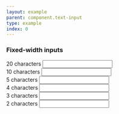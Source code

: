 ```yaml
---
layout: example
parent: component.text-input
type: example
index: 0
---
```


<h3>Fixed-width inputs</h3>

<div>
<label class="ds_label" for="fixed-20">20 characters</label>
<input class="ds_input  ds_input--fixed-20" type="text" id="fixed-20" />
</div>

<div>
<label class="ds_label" for="fixed-10">10 characters</label>
<input class="ds_input  ds_input--fixed-10" type="text" id="fixed-10" />
</div>

<div>
<label class="ds_label" for="fixed-5">5 characters</label>
<input class="ds_input  ds_input--fixed-5" type="text" id="fixed-5" />
</div>

<div>
<label class="ds_label" for="fixed-4">4 characters</label>
<input class="ds_input  ds_input--fixed-4" type="text" id="fixed-4" />
</div>

<div>
<label class="ds_label" for="fixed-3">3 characters</label>
<input class="ds_input  ds_input--fixed-3" type="text" id="fixed-3" />
</div>

<div>
<label class="ds_label" for="fixed-2">2 characters</label>
<input class="ds_input  ds_input--fixed-2" type="text" id="fixed-2" />
</div>
